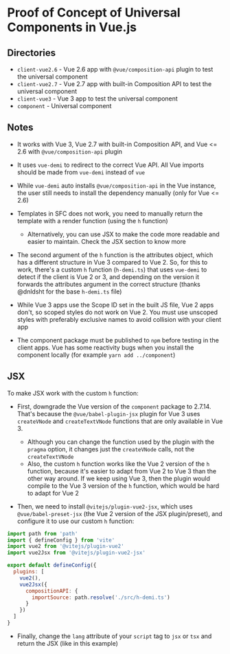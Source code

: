 # Proof of Concept of Universal Components in Vue.js

## Directories

- `client-vue2.6` - Vue 2.6 app with `@vue/composition-api` plugin to test the universal component
- `client-vue2.7` - Vue 2.7 app with built-in Composition API to test the universal component
- `client-vue3` - Vue 3 app to test the universal component
- `component` - Universal component

## Notes

- It works with Vue 3, Vue 2.7 with built-in Composition API, and Vue <= 2.6 with `@vue/composition-api` plugin

- It uses `vue-demi` to redirect to the correct Vue API. All Vue imports should be made from `vue-demi` instead of `vue`

- While `vue-demi` auto installs `@vue/composition-api` in the Vue instance, the user still needs to install the dependency manually (only for Vue <= 2.6)

- Templates in SFC does not work, you need to manually return the template with a render function (using the `h` function)
  - Alternatively, you can use JSX to make the code more readable and easier to maintain. Check the JSX section to know more

- The second argument of the `h` function is the attributes object, which has a different structure in Vue 3 compared to Vue 2. So, for this to work, there's a custom `h` function (`h-demi.ts`) that uses `vue-demi` to detect if the client is Vue 2 or 3, and depending on the version it forwards the attributes argument in the correct structure (thanks @dnldsht
 for the base `h-demi.ts` file)

- While Vue 3 apps use the Scope ID set in the built JS file, Vue 2 apps don't, so scoped styles do not work on Vue 2. You must use unscoped styles with preferably exclusive names to avoid collision with your client app

- The component package must be published to `npm` before testing in the client apps. Vue has some reactivity bugs when you install the component locally (for example `yarn add ../component`)

## JSX

To make JSX work with the custom `h` function:

- First, downgrade the Vue version of the `component` package to 2.7.14. That's because the `@vue/babel-plugin-jsx` plugin for Vue 3 uses `createVNode` and `createTextVNode` functions that are only available in Vue 3.
  - Although you can change the function used by the plugin with the `pragma` option, it changes just the `createVNode` calls, not the `createTextVNode`
  - Also, the custom `h` function works like the Vue 2 version of the `h` function, because it's easier to adapt from Vue 2 to Vue 3 than the other way around. If we keep using Vue 3, then the plugin would compile to the Vue 3 version of the `h` function, which would be hard to adapt for Vue 2

- Then, we need to install `@vitejs/plugin-vue2-jsx`, which uses `@vue/babel-preset-jsx` (the Vue 2 version of the JSX plugin/preset), and configure it to use our custom `h` function:

```js
import path from 'path'
import { defineConfig } from 'vite'
import vue2 from '@vitejs/plugin-vue2'
import vue2Jsx from '@vitejs/plugin-vue2-jsx'

export default defineConfig({
  plugins: [
    vue2(),
    vue2Jsx({
      compositionAPI: {
        importSource: path.resolve('./src/h-demi.ts')
      }
    })
  ]
}
```

- Finally, change the `lang` attribute of your `script` tag to `jsx` or `tsx` and return the JSX (like in this example)